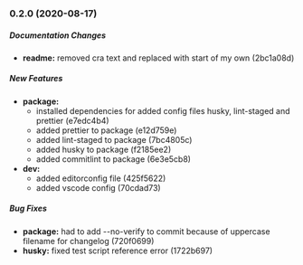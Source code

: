 ### 0.2.0 (2020-08-17)

##### Documentation Changes

* **readme:**  removed cra text and replaced with start of my own (2bc1a08d)

##### New Features

* **package:**
  *  installed dependencies for added config files husky, lint-staged and prettier (e7edc4b4)
  *  added prettier to package (e12d759e)
  *  added lint-staged to package (7bc4805c)
  *  added husky to package (f2185ee2)
  *  added commitlint to package (6e3e5cb8)
* **dev:**
  *  added editorconfig file (425f5622)
  *  added vscode config (70cdad73)

##### Bug Fixes

* **package:**  had to add --no-verify to commit because of uppercase filename for changelog (720f0699)
* **husky:**  fixed test script reference error (1722b697)

